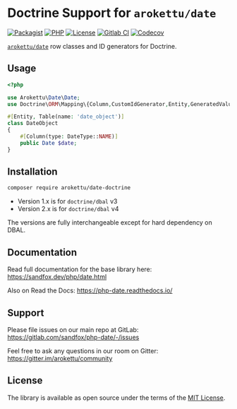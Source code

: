 # Doctrine Support for `arokettu/date`

[![Packagist]][Packagist Link]
[![PHP]][Packagist Link]
[![License]][License Link]
[![Gitlab CI]][Gitlab CI Link]
[![Codecov]][Codecov Link]

[Packagist]: https://img.shields.io/packagist/v/arokettu/date-doctrine.svg?style=flat-square
[PHP]: https://img.shields.io/packagist/php-v/arokettu/date-doctrine.svg?style=flat-square
[License]: https://img.shields.io/packagist/l/arokettu/date-doctrine.svg?style=flat-square
[Gitlab CI]: https://img.shields.io/gitlab/pipeline/sandfox/date-doctrine/master.svg?style=flat-square
[Codecov]: https://img.shields.io/codecov/c/gl/sandfox/date-doctrine?style=flat-square

[Packagist Link]: https://packagist.org/packages/arokettu/date-doctrine
[License Link]: LICENSE.md
[Gitlab CI Link]: https://gitlab.com/sandfox/date-doctrine/-/pipelines
[Codecov Link]: https://codecov.io/gl/sandfox/date-doctrine/

[``arokettu/date``](https://sandfox.dev/php/date.html) row classes and ID generators for Doctrine.

## Usage

```php
<?php

use Arokettu\Date\Date;
use Doctrine\ORM\Mapping\{Column,CustomIdGenerator,Entity,GeneratedValue,Id,Table};

#[Entity, Table(name: 'date_object')]
class DateObject
{
    #[Column(type: DateType::NAME)]
    public Date $date;
}
```

## Installation

```bash
composer require arokettu/date-doctrine
```

* Version 1.x is for `doctrine/dbal` v3
* Version 2.x is for `doctrine/dbal` v4

The versions are fully interchangeable except for hard dependency on DBAL.

## Documentation

Read full documentation for the base library here: <https://sandfox.dev/php/date.html>

Also on Read the Docs: <https://php-date.readthedocs.io/>

## Support

Please file issues on our main repo at GitLab: <https://gitlab.com/sandfox/php-date/-/issues>

Feel free to ask any questions in our room on Gitter: <https://gitter.im/arokettu/community>

## License

The library is available as open source under the terms of the [MIT License][License Link].
